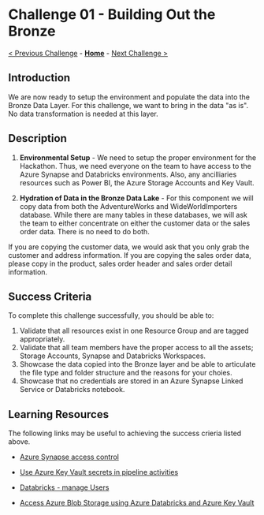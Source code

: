 # Challenge 01 - Building Out the Bronze

[< Previous Challenge](./Challenge-00.md) - **[Home](../README.md)** - [Next Challenge >](./Challenge-02.md)

## Introduction

We are now ready to setup the environment and populate the data into the Bronze Data Layer.  For this challenge, we want to bring in the data "as is".  No data transformation is needed at this layer.

## Description

1. __Environmental Setup__ - We need to setup the proper environment for the Hackathon. Thus, we need everyone on the team to have access to the Azure Synapse and Databricks environments. Also, any ancilliaries resources such as Power BI, the Azure Storage Accounts and Key Vault.

2. __Hydration of Data in the Bronze Data Lake__ - For this component we will copy data from both the AdventureWorks and WideWorldImporters database.  While there are many tables in these databases, we will ask the team to either concentrate on either the customer data or the sales order data.  There is no need to do both.

If you are copying the customer data, we would ask that you only grab the customer and address information.  If you are copying the sales order data, please copy in the product, sales order header and sales order detail information.   

## Success Criteria
To complete this challenge successfully, you should be able to:

1. Validate that all resources exist in one Resource Group and are tagged appropriately.
2. Validate that all team members have the proper access to all the assets; Storage Accounts, Synapse and Databricks Workspaces.
3. Showcase the data copied into the Bronze layer and be able to articulate the file type and folder structure and the reasons for your choies.
4. Showcase that no credentials are stored in an Azure Synapse Linked Service or Databricks notebook.

## Learning Resources

The following links may be useful to achieving the success crieria listed above.

- [Azure Synapse access control](https://docs.microsoft.com/en-us/azure/synapse-analytics/security/synapse-workspace-access-control-overview) 

- [Use Azure Key Vault secrets in pipeline activities](https://docs.microsoft.com/en-us/azure/data-factory/how-to-use-azure-key-vault-secrets-pipeline-activities)

- [Databricks - manage Users](https://learn.microsoft.com/en-us/azure/databricks/administration-guide/users-groups/users)

- [Access Azure Blob Storage using Azure Databricks and Azure Key Vault](https://learn.microsoft.com/en-us/azure/key-vault/general/integrate-databricks-blob-storage)



